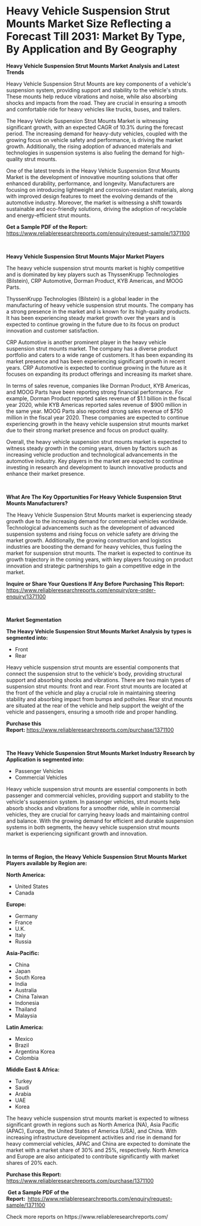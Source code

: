 <p><h1>Heavy Vehicle Suspension Strut Mounts Market Size Reflecting a Forecast Till 2031: Market By Type, By Application and By Geography</h1></p><p><strong>Heavy Vehicle Suspension Strut Mounts Market Analysis and Latest Trends</strong></p>
<p><p>Heavy Vehicle Suspension Strut Mounts are key components of a vehicle's suspension system, providing support and stability to the vehicle's struts. These mounts help reduce vibrations and noise, while also absorbing shocks and impacts from the road. They are crucial in ensuring a smooth and comfortable ride for heavy vehicles like trucks, buses, and trailers.</p><p>The Heavy Vehicle Suspension Strut Mounts Market is witnessing significant growth, with an expected CAGR of 10.3% during the forecast period. The increasing demand for heavy-duty vehicles, coupled with the growing focus on vehicle safety and performance, is driving the market growth. Additionally, the rising adoption of advanced materials and technologies in suspension systems is also fueling the demand for high-quality strut mounts.</p><p>One of the latest trends in the Heavy Vehicle Suspension Strut Mounts Market is the development of innovative mounting solutions that offer enhanced durability, performance, and longevity. Manufacturers are focusing on introducing lightweight and corrosion-resistant materials, along with improved design features to meet the evolving demands of the automotive industry. Moreover, the market is witnessing a shift towards sustainable and eco-friendly solutions, driving the adoption of recyclable and energy-efficient strut mounts.</p></p>
<p><strong>Get a Sample PDF of the Report:&nbsp;</strong> <a href="https://www.reliableresearchreports.com/enquiry/request-sample/1371100">https://www.reliableresearchreports.com/enquiry/request-sample/1371100</a></p>
<p>&nbsp;</p>
<p><strong>Heavy Vehicle Suspension Strut Mounts Major Market Players</strong></p>
<p><p>The heavy vehicle suspension strut mounts market is highly competitive and is dominated by key players such as ThyssenKrupp Technologies (Bilstein), CRP Automotive, Dorman Product, KYB Americas, and MOOG Parts. </p><p>ThyssenKrupp Technologies (Bilstein) is a global leader in the manufacturing of heavy vehicle suspension strut mounts. The company has a strong presence in the market and is known for its high-quality products. It has been experiencing steady market growth over the years and is expected to continue growing in the future due to its focus on product innovation and customer satisfaction.</p><p>CRP Automotive is another prominent player in the heavy vehicle suspension strut mounts market. The company has a diverse product portfolio and caters to a wide range of customers. It has been expanding its market presence and has been experiencing significant growth in recent years. CRP Automotive is expected to continue growing in the future as it focuses on expanding its product offerings and increasing its market share.</p><p>In terms of sales revenue, companies like Dorman Product, KYB Americas, and MOOG Parts have been reporting strong financial performance. For example, Dorman Product reported sales revenue of $1.1 billion in the fiscal year 2020, while KYB Americas reported sales revenue of $900 million in the same year. MOOG Parts also reported strong sales revenue of $750 million in the fiscal year 2020. These companies are expected to continue experiencing growth in the heavy vehicle suspension strut mounts market due to their strong market presence and focus on product quality.</p><p>Overall, the heavy vehicle suspension strut mounts market is expected to witness steady growth in the coming years, driven by factors such as increasing vehicle production and technological advancements in the automotive industry. Key players in the market are expected to continue investing in research and development to launch innovative products and enhance their market presence.</p></p>
<p>&nbsp;</p>
<p><strong>What Are The Key Opportunities For Heavy Vehicle Suspension Strut Mounts Manufacturers?</strong></p>
<p><p>The Heavy Vehicle Suspension Strut Mounts market is experiencing steady growth due to the increasing demand for commercial vehicles worldwide. Technological advancements such as the development of advanced suspension systems and rising focus on vehicle safety are driving the market growth. Additionally, the growing construction and logistics industries are boosting the demand for heavy vehicles, thus fueling the market for suspension strut mounts. The market is expected to continue its growth trajectory in the coming years, with key players focusing on product innovation and strategic partnerships to gain a competitive edge in the market.</p></p>
<p><strong>Inquire or Share Your Questions If Any Before Purchasing This Report:</strong> <a href="https://www.reliableresearchreports.com/enquiry/pre-order-enquiry/1371100">https://www.reliableresearchreports.com/enquiry/pre-order-enquiry/1371100</a></p>
<p>&nbsp;</p>
<p><strong>Market Segmentation</strong></p>
<p><strong>The Heavy Vehicle Suspension Strut Mounts Market Analysis by types is segmented into:</strong></p>
<p><ul><li>Front</li><li>Rear</li></ul></p>
<p><p>Heavy vehicle suspension strut mounts are essential components that connect the suspension strut to the vehicle's body, providing structural support and absorbing shocks and vibrations. There are two main types of suspension strut mounts: front and rear. Front strut mounts are located at the front of the vehicle and play a crucial role in maintaining steering stability and absorbing impact from bumps and potholes. Rear strut mounts are situated at the rear of the vehicle and help support the weight of the vehicle and passengers, ensuring a smooth ride and proper handling.</p></p>
<p><strong>Purchase this Report:&nbsp;</strong><a href="https://www.reliableresearchreports.com/purchase/1371100">https://www.reliableresearchreports.com/purchase/1371100</a></p>
<p>&nbsp;</p>
<p><strong>The Heavy Vehicle Suspension Strut Mounts Market Industry Research by Application is segmented into:</strong></p>
<p><ul><li>Passenger Vehicles</li><li>Commercial Vehicles</li></ul></p>
<p><p>Heavy vehicle suspension strut mounts are essential components in both passenger and commercial vehicles, providing support and stability to the vehicle's suspension system. In passenger vehicles, strut mounts help absorb shocks and vibrations for a smoother ride, while in commercial vehicles, they are crucial for carrying heavy loads and maintaining control and balance. With the growing demand for efficient and durable suspension systems in both segments, the heavy vehicle suspension strut mounts market is experiencing significant growth and innovation.</p></p>
<p>&nbsp;</p>
<p><strong>In terms of Region, the Heavy Vehicle Suspension Strut Mounts Market Players available by Region are:</strong></p>
<p>
    <p> <strong> North America: </strong>
        <ul>
            <li>United States</li>
            <li>Canada</li>
        </ul>
        </p> 
    <p> <strong> Europe: </strong>
        <ul>
            <li>Germany</li>
            <li>France</li>
            <li>U.K.</li>
            <li>Italy</li>
            <li>Russia</li>
        </ul>
        </p> 
    <p> <strong> Asia-Pacific: </strong>
        <ul>
            <li>China</li>
            <li>Japan</li>
            <li>South Korea</li>
            <li>India</li>
            <li>Australia</li>
            <li>China Taiwan</li>
            <li>Indonesia</li>
            <li>Thailand</li>
            <li>Malaysia</li>
        </ul>
        </p> 
    <p> <strong> Latin America: </strong>
        <ul>
            <li>Mexico</li>
            <li>Brazil</li>
            <li>Argentina Korea</li>
            <li>Colombia</li>
        </ul>
        </p> 
    <p> <strong> Middle East & Africa: </strong>
        <ul>
            <li>Turkey</li>
            <li>Saudi</li>
            <li>Arabia</li>
            <li>UAE</li>
            <li>Korea</li>
        </ul>
    </p>
    </p>
<p><p>The heavy vehicle suspension strut mounts market is expected to witness significant growth in regions such as North America (NA), Asia Pacific (APAC), Europe, the United States of America (USA), and China. With increasing infrastructure development activities and rise in demand for heavy commercial vehicles, APAC and China are expected to dominate the market with a market share of 30% and 25%, respectively. North America and Europe are also anticipated to contribute significantly with market shares of 20% each.</p></p>
<p><strong>Purchase this Report: </strong><a href="https://www.reliableresearchreports.com/purchase/1371100">https://www.reliableresearchreports.com/purchase/1371100</a></p>
<p>&nbsp;<strong>Get a Sample PDF of the Report:&nbsp;&nbsp;</strong><a href="https://www.reliableresearchreports.com/enquiry/request-sample/1371100">https://www.reliableresearchreports.com/enquiry/request-sample/1371100</a></p>
<p><strong></strong></p>
<p>Check more reports on https://www.reliableresearchreports.com/</p>